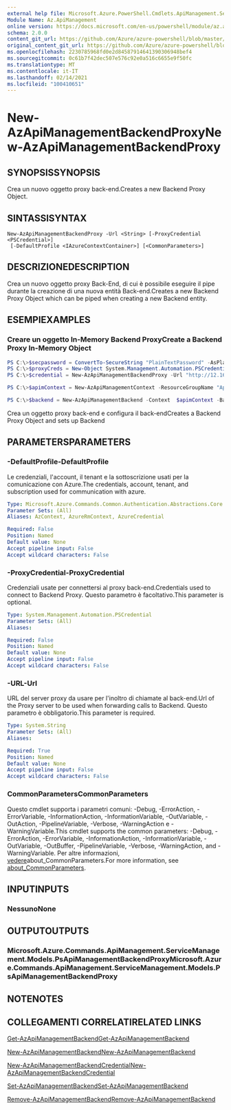 ```yaml
---
external help file: Microsoft.Azure.PowerShell.Cmdlets.ApiManagement.ServiceManagement.dll-Help.xml
Module Name: Az.ApiManagement
online version: https://docs.microsoft.com/en-us/powershell/module/az.apimanagement/new-azapimanagementbackendproxy
schema: 2.0.0
content_git_url: https://github.com/Azure/azure-powershell/blob/master/src/ApiManagement/ApiManagement/help/New-AzApiManagementBackendProxy.md
original_content_git_url: https://github.com/Azure/azure-powershell/blob/master/src/ApiManagement/ApiManagement/help/New-AzApiManagementBackendProxy.md
ms.openlocfilehash: 2230785968fd0e2d84587914641390306948bef4
ms.sourcegitcommit: 0c61b7f42dec507e576c92e0a516c6655e9f50fc
ms.translationtype: MT
ms.contentlocale: it-IT
ms.lasthandoff: 02/14/2021
ms.locfileid: "100410651"
---
```

# <span data-ttu-id="be49e-101">New-AzApiManagementBackendProxy</span><span class="sxs-lookup"><span data-stu-id="be49e-101">New-AzApiManagementBackendProxy</span></span>

## <span data-ttu-id="be49e-102">SYNOPSIS</span><span class="sxs-lookup"><span data-stu-id="be49e-102">SYNOPSIS</span></span>
<span data-ttu-id="be49e-103">Crea un nuovo oggetto proxy back-end.</span><span class="sxs-lookup"><span data-stu-id="be49e-103">Creates a new Backend Proxy Object.</span></span>

## <span data-ttu-id="be49e-104">SINTASSI</span><span class="sxs-lookup"><span data-stu-id="be49e-104">SYNTAX</span></span>

```
New-AzApiManagementBackendProxy -Url <String> [-ProxyCredential <PSCredential>]
 [-DefaultProfile <IAzureContextContainer>] [<CommonParameters>]
```

## <span data-ttu-id="be49e-105">DESCRIZIONE</span><span class="sxs-lookup"><span data-stu-id="be49e-105">DESCRIPTION</span></span>
<span data-ttu-id="be49e-106">Crea un nuovo oggetto proxy Back-End, di cui è possibile eseguire il pipe durante la creazione di una nuova entità Back-end.</span><span class="sxs-lookup"><span data-stu-id="be49e-106">Creates a new Backend Proxy Object which can be piped when creating a new Backend entity.</span></span>

## <span data-ttu-id="be49e-107">ESEMPI</span><span class="sxs-lookup"><span data-stu-id="be49e-107">EXAMPLES</span></span>

### <span data-ttu-id="be49e-108">Creare un oggetto In-Memory Backend Proxy</span><span class="sxs-lookup"><span data-stu-id="be49e-108">Create a Backend Proxy In-Memory Object</span></span>
```powershell
PS C:\>$secpassword = ConvertTo-SecureString "PlainTextPassword" -AsPlainText -Force
PS C:\>$proxyCreds = New-Object System.Management.Automation.PSCredential ("foo", $secpassword)
PS C:\>$credential = New-AzApiManagementBackendProxy -Url "http://12.168.1.1:8080" -ProxyCredential $proxyCreds

PS C:\>$apimContext = New-AzApiManagementContext -ResourceGroupName "Api-Default-WestUS" -ServiceName "contoso"

PS C:\>$backend = New-AzApiManagementBackend -Context  $apimContext -BackendId 123 -Url 'https://contoso.com/awesomeapi' -Protocol http -Title "first backend" -SkipCertificateChainValidation $true -Proxy $credential -Description "backend with proxy server"
```

<span data-ttu-id="be49e-109">Crea un oggetto proxy back-end e configura il back-end</span><span class="sxs-lookup"><span data-stu-id="be49e-109">Creates a Backend Proxy Object and sets up Backend</span></span>

## <span data-ttu-id="be49e-110">PARAMETERS</span><span class="sxs-lookup"><span data-stu-id="be49e-110">PARAMETERS</span></span>

### <span data-ttu-id="be49e-111">-DefaultProfile</span><span class="sxs-lookup"><span data-stu-id="be49e-111">-DefaultProfile</span></span>
<span data-ttu-id="be49e-112">Le credenziali, l'account, il tenant e la sottoscrizione usati per la comunicazione con Azure.</span><span class="sxs-lookup"><span data-stu-id="be49e-112">The credentials, account, tenant, and subscription used for communication with azure.</span></span>

```yaml
Type: Microsoft.Azure.Commands.Common.Authentication.Abstractions.Core.IAzureContextContainer
Parameter Sets: (All)
Aliases: AzContext, AzureRmContext, AzureCredential

Required: False
Position: Named
Default value: None
Accept pipeline input: False
Accept wildcard characters: False
```

### <span data-ttu-id="be49e-113">-ProxyCredential</span><span class="sxs-lookup"><span data-stu-id="be49e-113">-ProxyCredential</span></span>
<span data-ttu-id="be49e-114">Credenziali usate per connettersi al proxy back-end.</span><span class="sxs-lookup"><span data-stu-id="be49e-114">Credentials used to connect to Backend Proxy.</span></span> <span data-ttu-id="be49e-115">Questo parametro è facoltativo.</span><span class="sxs-lookup"><span data-stu-id="be49e-115">This parameter is optional.</span></span>

```yaml
Type: System.Management.Automation.PSCredential
Parameter Sets: (All)
Aliases:

Required: False
Position: Named
Default value: None
Accept pipeline input: False
Accept wildcard characters: False
```

### <span data-ttu-id="be49e-116">-URL</span><span class="sxs-lookup"><span data-stu-id="be49e-116">-Url</span></span>
<span data-ttu-id="be49e-117">URL del server proxy da usare per l'inoltro di chiamate al back-end.</span><span class="sxs-lookup"><span data-stu-id="be49e-117">Url of the Proxy server to be used when forwarding calls to Backend.</span></span>
<span data-ttu-id="be49e-118">Questo parametro è obbligatorio.</span><span class="sxs-lookup"><span data-stu-id="be49e-118">This parameter is required.</span></span>

```yaml
Type: System.String
Parameter Sets: (All)
Aliases:

Required: True
Position: Named
Default value: None
Accept pipeline input: False
Accept wildcard characters: False
```

### <span data-ttu-id="be49e-119">CommonParameters</span><span class="sxs-lookup"><span data-stu-id="be49e-119">CommonParameters</span></span>
<span data-ttu-id="be49e-120">Questo cmdlet supporta i parametri comuni: -Debug, -ErrorAction, -ErrorVariable, -InformationAction, -InformationVariable, -OutVariable, -OutAction, -PipelineVariable, -Verbose, -WarningAction e -WarningVariable.</span><span class="sxs-lookup"><span data-stu-id="be49e-120">This cmdlet supports the common parameters: -Debug, -ErrorAction, -ErrorVariable, -InformationAction, -InformationVariable, -OutVariable, -OutBuffer, -PipelineVariable, -Verbose, -WarningAction, and -WarningVariable.</span></span> <span data-ttu-id="be49e-121">Per altre informazioni, [vedere](https://go.microsoft.com/fwlink/?LinkID=113216)about_CommonParameters.</span><span class="sxs-lookup"><span data-stu-id="be49e-121">For more information, see [about_CommonParameters](https://go.microsoft.com/fwlink/?LinkID=113216).</span></span>

## <span data-ttu-id="be49e-122">INPUT</span><span class="sxs-lookup"><span data-stu-id="be49e-122">INPUTS</span></span>

### <span data-ttu-id="be49e-123">Nessuno</span><span class="sxs-lookup"><span data-stu-id="be49e-123">None</span></span>

## <span data-ttu-id="be49e-124">OUTPUT</span><span class="sxs-lookup"><span data-stu-id="be49e-124">OUTPUTS</span></span>

### <span data-ttu-id="be49e-125">Microsoft.Azure.Commands.ApiManagement.ServiceManagement.Models.PsApiManagementBackendProxy</span><span class="sxs-lookup"><span data-stu-id="be49e-125">Microsoft.Azure.Commands.ApiManagement.ServiceManagement.Models.PsApiManagementBackendProxy</span></span>

## <span data-ttu-id="be49e-126">NOTE</span><span class="sxs-lookup"><span data-stu-id="be49e-126">NOTES</span></span>

## <span data-ttu-id="be49e-127">COLLEGAMENTI CORRELATI</span><span class="sxs-lookup"><span data-stu-id="be49e-127">RELATED LINKS</span></span>

[<span data-ttu-id="be49e-128">Get-AzApiManagementBackend</span><span class="sxs-lookup"><span data-stu-id="be49e-128">Get-AzApiManagementBackend</span></span>](./Get-AzApiManagementBackend.md)

[<span data-ttu-id="be49e-129">New-AzApiManagementBackend</span><span class="sxs-lookup"><span data-stu-id="be49e-129">New-AzApiManagementBackend</span></span>](./New-AzApiManagementBackend.md)

[<span data-ttu-id="be49e-130">New-AzApiManagementBackendCredential</span><span class="sxs-lookup"><span data-stu-id="be49e-130">New-AzApiManagementBackendCredential</span></span>](./New-AzApiManagementBackendCredential.md)

[<span data-ttu-id="be49e-131">Set-AzApiManagementBackend</span><span class="sxs-lookup"><span data-stu-id="be49e-131">Set-AzApiManagementBackend</span></span>](./Set-AzApiManagementBackend.md)

[<span data-ttu-id="be49e-132">Remove-AzApiManagementBackend</span><span class="sxs-lookup"><span data-stu-id="be49e-132">Remove-AzApiManagementBackend</span></span>](./Remove-AzApiManagementBackend.md)
